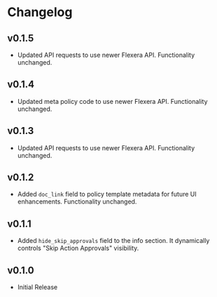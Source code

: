 # Changelog

## v0.1.5

- Updated API requests to use newer Flexera API. Functionality unchanged.

## v0.1.4

- Updated meta policy code to use newer Flexera API. Functionality unchanged.

## v0.1.3

- Updated API requests to use newer Flexera API. Functionality unchanged.

## v0.1.2

- Added `doc_link` field to policy template metadata for future UI enhancements. Functionality unchanged.

## v0.1.1

- Added `hide_skip_approvals` field to the info section. It dynamically controls "Skip Action Approvals" visibility.

## v0.1.0

- Initial Release
